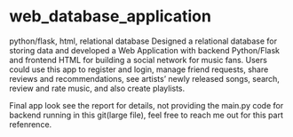 # web_database_application
python/flask, html, relational database
Designed a relational database for storing data and developed a Web Application with backend Python/Flask and frontend HTML for building a social network for music fans. Users could use this app to register and login, manage friend requests, share reviews and recommendations, see artists’ newly released songs, search, review and rate music, and also create playlists.

Final app look see the report for details, not providing the main.py code for backend running in this git(large file), feel free to reach me out for this part refenrence.
